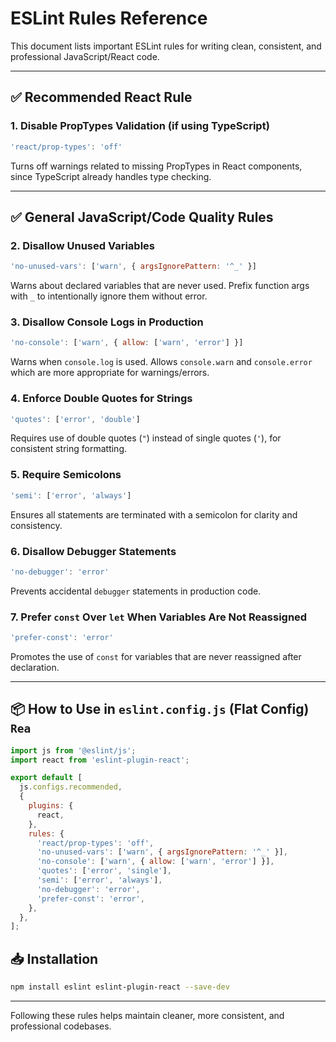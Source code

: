 
# ESLint Rules Reference

This document lists important ESLint rules for writing clean, consistent, and professional JavaScript/React code.

---

## ✅ Recommended React Rule

### 1. Disable PropTypes Validation (if using TypeScript)

```js
'react/prop-types': 'off'
```

Turns off warnings related to missing PropTypes in React components, since TypeScript already handles type checking.

---

## ✅ General JavaScript/Code Quality Rules

### 2. Disallow Unused Variables

```js
'no-unused-vars': ['warn', { argsIgnorePattern: '^_' }]
```

Warns about declared variables that are never used. Prefix function args with `_` to intentionally ignore them without error.

### 3. Disallow Console Logs in Production

```js
'no-console': ['warn', { allow: ['warn', 'error'] }]
```

Warns when `console.log` is used. Allows `console.warn` and `console.error` which are more appropriate for warnings/errors.

### 4. Enforce Double Quotes for Strings

```js
'quotes': ['error', 'double']
```

Requires use of double quotes (`"`) instead of single quotes (`'`), for consistent string formatting.

### 5. Require Semicolons

```js
'semi': ['error', 'always']
```

Ensures all statements are terminated with a semicolon for clarity and consistency.

### 6. Disallow Debugger Statements

```js
'no-debugger': 'error'
```

Prevents accidental `debugger` statements in production code.

### 7. Prefer `const` Over `let` When Variables Are Not Reassigned

```js
'prefer-const': 'error'
```

Promotes the use of `const` for variables that are never reassigned after declaration.

---

## 📦 How to Use in `eslint.config.js` (Flat Config) `Rea`

```js
import js from '@eslint/js';
import react from 'eslint-plugin-react';

export default [
  js.configs.recommended,
  {
    plugins: {
      react,
    },
    rules: {
      'react/prop-types': 'off',
      'no-unused-vars': ['warn', { argsIgnorePattern: '^_' }],
      'no-console': ['warn', { allow: ['warn', 'error'] }],
      'quotes': ['error', 'single'],
      'semi': ['error', 'always'],
      'no-debugger': 'error',
      'prefer-const': 'error',
    },
  },
];
```

## 📥 Installation

```bash
npm install eslint eslint-plugin-react --save-dev
```

---

Following these rules helps maintain cleaner, more consistent, and professional codebases.
